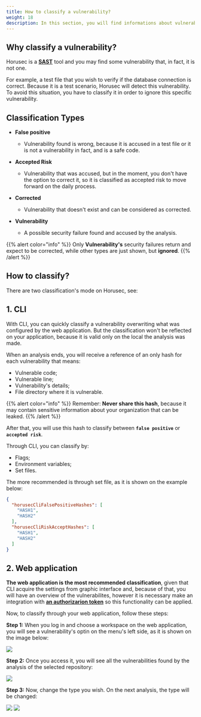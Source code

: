```yaml
---
title: How to classify a vulnerability?
weight: 18
description: In this section, you will find informations about vulnerabilities classification between false positive, risk accepted, vulnerability, corrected.
---
```


## **Why classify a vulnerability?**

Horusec is a [**SAST**](/docs/en/glossary/#sast-static-application-security-testing) tool and you may find some vulnerability that, in fact, it is not one. 

For example, a test file that you wish to verify if the database connection is correct. Because it is a test scenario, Horusec will detect this vulnerability. To avoid this situation, you have to classify it in order to ignore this specific vulnerability.

## **Classification Types**

* **False positive**
  - Vulnerability found is wrong, because it is accused in a test file or it is not a vulnerability in fact, and is a safe code.

* **Accepted Risk**
  - Vulnerability that was accused, but in the moment, you don't have the option to correct it, so it is classified as accepted risk to move forward on the daily process.

* **Corrected**
  - Vulnerability that doesn't exist and can be considered as corrected.

* **Vulnerability**
  - A possible security failure found and accused by the analysis.

{{% alert color="info" %}}
Only **Vulnerability's** security failures return and expect to be corrected, while other types are just shown, but **ignored**.
{{% /alert %}}

## **How to classify?**

There are two classification's mode on Horusec, see:

## **1. CLI**

With CLI, you can quickly classify a vulnerability overwriting what was configured by the web application. But the classification won't be reflected on your application, because it is valid only on the local the analysis was made.

When an analysis ends, you will receive a reference of an only hash for each vulnerability that means:

* Vulnerable code;
* Vulnerable line;
* Vulnerability's details;
* File directory where it is vulnerable.

{{% alert color="info" %}}
Remember: **Never share this hash**, because it may contain sensitive information about your organization that can be leaked.
{{% /alert %}}

After that, you will use this hash to classify between **`false positive`** or **`accepted risk`**. 

Through CLI, you can classify by:
- Flags;
- Environment variables;
- Set files.

The more recommended is through set file, as it is shown on the example below:

```json
{
  "horusecCliFalsePositiveHashes": [
    "HASH1",
    "HASH2"
  ],
  "horusecCliRiskAcceptHashes": [
    "HASH1",
    "HASH2"
  ]
}
```

## **2. Web application**

**The web application is the most recommended classification**, given that CLI acquire the settings from graphic interface and, because of that, you will have an overview of the vulnerabilites, however it is necessary make an integration with [**an authorizarion token**](/docs/en/tutorials/how-to-create-authorization-token) so this functionality can be applied.

Now, to classify through your web application, follow these steps: 

**Step 1:** When you log in and choose a workspace on the web application, you will see a vulnerability's optin on the menu's left side, as it is shown on the image below: 

![](/docs/ptbr/tutorials/how-to-classify-a-vulnerability/0-select-vulnerability-menu.png)

**Step 2:** Once you access it, you will see all the vulnerabilities found by the analysis of the selected repository:

![](/docs/ptbr/tutorials/how-to-classify-a-vulnerability/1-see-vuln-repository.png)

**Step 3:** Now, change the type you wish. On the next analysis, the type will be changed:

![](/docs/ptbr/tutorials/how-to-classify-a-vulnerability/2-change-vuln-type.png)
![](/docs/ptbr/tutorials/how-to-classify-a-vulnerability/3-vuln-updated.png)